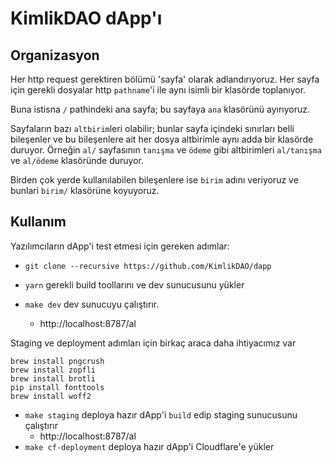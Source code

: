# KimlikDAO dApp'ı

## Organizasyon
Her http request gerektiren bölümü 'sayfa' olarak adlandırıyoruz.
Her sayfa için gerekli dosyalar http `pathname`'i ile aynı isimli
bir klasörde toplanıyor.

Buna istisna `/` pathindeki ana sayfa; bu sayfaya `ana` klasörünü
ayırıyoruz.

Sayfaların bazı `altbirim`leri olabilir; bunlar sayfa içindeki sınırları belli
bileşenler ve bu bileşenlere ait her dosya altbirimle aynı adda bir klasörde
duruyor. Örneğin `al/` sayfasının `tanışma` ve `ödeme` gibi altbirimleri
`al/tanışma` ve `al/ödeme` klasöründe duruyor.

Birden çok yerde kullanılabilen bileşenlere ise `birim` adını
veriyoruz ve bunlari `birim/` klasörüne koyuyoruz.

## Kullanım
Yazılımcıların dApp'i test etmesi için gereken adımlar:
- `git clone --recursive https://github.com/KimlikDAO/dapp`

- `yarn` gerekli build toollarını ve dev sunucusunu yükler

- `make dev` dev sunucuyu çalıştırır.
    - http://localhost:8787/al

Staging ve deployment adımları için birkaç araca daha ihtiyacımız var
```shell
brew install pngcrush
brew install zopfli
brew install brotli
pip install fonttools
brew install woff2
```
- `make staging` deploya hazır dApp'i `build` edip staging sunucusunu
   çalıştırır
    - http://localhost:8787/al
- `make cf-deployment` deploya hazır dApp'i Cloudflare'e yükler
